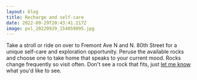 ```yaml
---
layout: blog
title: Recharge and self-care
date: 2022-09-29T20:43:41.217Z
image: pxl_20220929_154859895.jpg
---
```

Take a stroll or ride on over to Fremont Ave N and N. 80th Street for a unique self-care and exploration opportunity. Peruse the available rocks and choose one to take home that speaks to your current mood. Rocks change frequently so visit often. Don't see a rock that fits, just [let me know](https://stonedtolife.com/contact/) what you'd like to see.